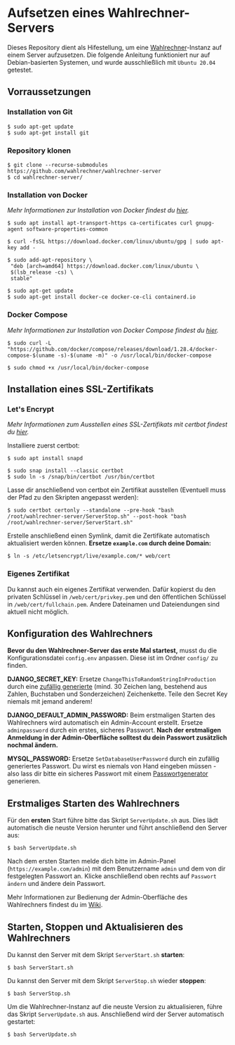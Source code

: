 # Aufsetzen eines Wahlrechner-Servers

Dieses Repository dient als Hifestellung, um eine [Wahlrechner](https://github.com/wahlrechner/wahlrechner)-Instanz auf einem Server aufzusetzen.
Die folgende Anleitung funktioniert nur auf Debian-basierten Systemen, und wurde ausschließlich mit `Ubuntu 20.04` getestet.

## Vorraussetzungen

### Installation von Git

```
$ sudo apt-get update
$ sudo apt-get install git
```

### Repository klonen

```
$ git clone --recurse-submodules https://github.com/wahlrechner/wahlrechner-server
$ cd wahlrechner-server/
```

### Installation von Docker

_Mehr Informationen zur Installation von Docker findest du [hier](https://docs.docker.com/engine/install/ubuntu/)._

```
$ sudo apt install apt-transport-https ca-certificates curl gnupg-agent software-properties-common
```

```
$ curl -fsSL https://download.docker.com/linux/ubuntu/gpg | sudo apt-key add -
```

```
$ sudo add-apt-repository \
 "deb [arch=amd64] https://download.docker.com/linux/ubuntu \
 $(lsb_release -cs) \
 stable"
```

```
$ sudo apt-get update
$ sudo apt-get install docker-ce docker-ce-cli containerd.io
```

### Docker Compose

_Mehr Informationen zur Installation von Docker Compose findest du [hier](https://docs.docker.com/compose/install/)._

```
$ sudo curl -L "https://github.com/docker/compose/releases/download/1.28.4/docker-compose-$(uname -s)-$(uname -m)" -o /usr/local/bin/docker-compose
```

```
$ sudo chmod +x /usr/local/bin/docker-compose
```

## Installation eines SSL-Zertifikats

### Let's Encrypt

_Mehr Informationen zum Ausstellen eines SSL-Zertifikats mit certbot findest du [hier](https://certbot.eff.org/lets-encrypt/ubuntufocal-other)._

Installiere zuerst certbot:

```
$ sudo apt install snapd
```

```
$ sudo snap install --classic certbot
$ sudo ln -s /snap/bin/certbot /usr/bin/certbot
```

Lasse dir anschließend von certbot ein Zertifikat ausstellen (Eventuell muss der Pfad zu den Skripten angepasst werden):

```
$ sudo certbot certonly --standalone --pre-hook "bash /root/wahlrechner-server/ServerStop.sh" --post-hook "bash /root/wahlrechner-server/ServerStart.sh"
```

Erstelle anschließend einen Symlink, damit die Zertifikate automatisch aktualisiert werden können. **Ersetze `example.com` durch deine Domain:**

```
$ ln -s /etc/letsencrypt/live/example.com/* web/cert
```

### Eigenes Zertifikat

Du kannst auch ein eigenes Zertifikat verwenden. Dafür kopierst du den privaten Schlüssel in `/web/cert/privkey.pem` und den öffentlichen Schlüssel in `/web/cert/fullchain.pem`. Andere Dateinamen und Dateiendungen sind aktuell nicht möglich.

## Konfiguration des Wahlrechners

**Bevor du den Wahlrechner-Server das erste Mal startest,** musst du die Konfigurationsdatei `config.env` anpassen. Diese ist im Ordner `config/` zu finden.

**DJANGO_SECRET_KEY:** Ersetze `ChangeThisToRandomStringInProduction` durch eine [zufällig generierte](https://1password.com/de/password-generator/) (mind. 30 Zeichen lang, bestehend aus Zahlen, Buchstaben und Sonderzeichen) Zeichenkette. Teile den Secret Key niemals mit jemand anderem!

**DJANGO_DEFAULT_ADMIN_PASSWORD:** Beim erstmaligen Starten des Wahlrechners wird automatisch ein Admin-Account erstellt. Ersetze `adminpassword` durch ein erstes, sicheres Passwort. **Nach der erstmaligen Anmeldung in der Admin-Oberfläche solltest du dein Passwort zusätzlich nochmal ändern.**

**MYSQL_PASSWORD:** Ersetze `SetDatabaseUserPassword` durch ein zufällig generiertes Passwort. Du wirst es niemals von Hand eingeben müssen - also lass dir bitte ein sicheres Passwort mit einem [Passwortgenerator](https://1password.com/de/password-generator/) generieren.

## Erstmaliges Starten des Wahlrechners

Für den **ersten** Start führe bitte das Skript `ServerUpdate.sh` aus. Dies lädt automatisch die neuste Version herunter und führt anschließend den Server aus:

```
$ bash ServerUpdate.sh
```

Nach dem ersten Starten melde dich bitte im Admin-Panel (`https://example.com/admin`) mit dem Benutzername `admin` und dem von dir festgelegten Passwort an. Klicke anschließend oben rechts auf `Passwort ändern` und ändere dein Passwort.

Mehr Informationen zur Bedienung der Admin-Oberfläche des Wahlrechners findest du im [Wiki](https://github.com/wahlrechner/wahlrechner/wiki).

## Starten, Stoppen und Aktualisieren des Wahlrechners

Du kannst den Server mit dem Skript `ServerStart.sh` **starten**:

```
$ bash ServerStart.sh
```

Du kannst den Server mit dem Skript `ServerStop.sh` wieder **stoppen**:

```
$ bash ServerStop.sh
```

Um die Wahlrechner-Instanz auf die neuste Version zu aktualisieren, führe das Skript `ServerUpdate.sh` aus. Anschließend wird der Server automatisch gestartet:

```
$ bash ServerUpdate.sh
```
